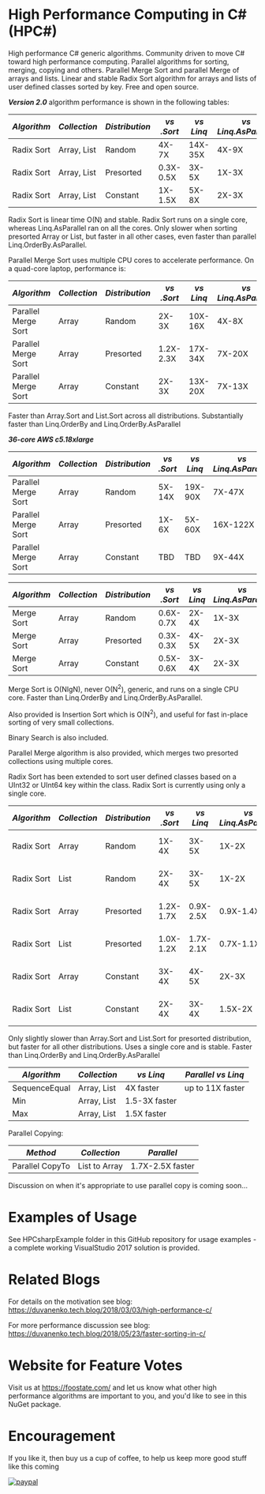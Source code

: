# High Performance Computing in C# (HPC#)

High performance C# generic algorithms. Community driven to move C# toward high performance computing.
Parallel algorithms for sorting, merging, copying and others. Parallel Merge Sort and parallel Merge of arrays and lists.
Linear and stable Radix Sort algorithm for arrays and lists of user defined classes sorted by key.
Free and open source.

**_Version 2.0_** algorithm performance is shown in the following tables:

*Algorithm*|*Collection*|*Distribution*|*vs .Sort*|*vs Linq*|*vs Linq.AsParallel*|*Data Type*
--- | --- | --- | --- | --- | --- | ---
Radix Sort|Array, List|Random|4X-7X|14X-35X|4X-9X|UInt32
Radix Sort|Array, List|Presorted|0.3X-0.5X|3X-5X|1X-3X|UInt32
Radix Sort|Array, List|Constant|1X-1.5X|5X-8X|2X-3X|UInt32

Radix Sort is linear time O(N) and stable. Radix Sort runs on a single core, whereas Linq.AsParallel ran on all the cores.
Only slower when sorting presorted Array or List, but faster in all other cases, even faster than parallel Linq.OrderBy.AsParallel.

Parallel Merge Sort uses multiple CPU cores to accelerate performance. On a quad-core laptop, performance is:

*Algorithm*|*Collection*|*Distribution*|*vs .Sort*|*vs Linq*|*vs Linq.AsParallel*|*Description*
--- | --- | --- | --- | --- | --- | ---
Parallel Merge Sort|Array|Random|2X-3X|10X-16X|4X-8X|Stable
Parallel Merge Sort|Array|Presorted|1.2X-2.3X|17X-34X|7X-20X|Stable
Parallel Merge Sort|Array|Constant|2X-3X|13X-20X|7X-13X|Stable

Faster than Array.Sort and List.Sort across all distributions. Substantially faster than Linq.OrderBy and Linq.OrderBy.AsParallel

**_36-core AWS c5.18xlarge_**

*Algorithm*|*Collection*|*Distribution*|*vs .Sort*|*vs Linq*|*vs Linq.AsParallel*|*Description*
--- | --- | --- | --- | --- | --- | ---
Parallel Merge Sort|Array|Random|5X-14X|19X-90X|7X-47X|Stable
Parallel Merge Sort|Array|Presorted|1X-6X|5X-60X|16X-122X|Stable
Parallel Merge Sort|Array|Constant|TBD|TBD|9X-44X|Stable

*Algorithm*|*Collection*|*Distribution*|*vs .Sort*|*vs Linq*|*vs Linq.AsParallel*
--- | --- | --- | --- | --- | ---
Merge Sort|Array|Random|0.6X-0.7X|2X-4X|1X-3X
Merge Sort|Array|Presorted|0.3X-0.3X|4X-5X|2X-3X|
Merge Sort|Array|Constant|0.5X-0.6X|3X-4X|2X-3X|

Merge Sort is O(NlgN), never O(N<sup>2</sup>), generic, and runs on a single CPU core. Faster than Linq.OrderBy and Linq.OrderBy.AsParallel.

Also provided is Insertion Sort which is O(N<sup>2</sup>), and useful for fast in-place sorting of very small collections.

Binary Search is also included.

Parallel Merge algorithm is also provided, which merges two presorted collections using multiple cores.

Radix Sort has been extended to sort user defined classes based on a UInt32 or UInt64 key within the class. Radix Sort is currently using only a single core.

*Algorithm*|*Collection*|*Distribution*|*vs .Sort*|*vs Linq*|*vs Linq.AsParallel*|*Description*
--- | --- | --- | --- | --- | --- | ---
Radix Sort|Array|Random|1X-4X|3X-5X|1X-2X|User defined class
Radix Sort|List|Random|2X-4X|3X-5X|1X-2X|User defined class
Radix Sort|Array|Presorted|1.2X-1.7X|0.9X-2.5X|0.9X-1.4X|User defined class
Radix Sort|List|Presorted|1.0X-1.2X|1.7X-2.1X|0.7X-1.1X|User defined class
Radix Sort|Array|Constant|3X-4X|4X-5X|2X-3X|User defined class
Radix Sort|List|Constant|2X-4X|3X-4X|1.5X-2X|User defined class

Only slightly slower than Array.Sort and List.Sort for presorted distribution, but faster for all other distributions. Uses a single core and is stable.
Faster than Linq.OrderBy and Linq.OrderBy.AsParallel

*Algorithm*|*Collection*|*vs Linq*|*Parallel vs Linq*
--- | --- | --- | ---
SequenceEqual|Array, List|4X faster|up to 11X faster
Min|Array, List|1.5-3X faster
Max|Array, List|1.5X faster

Parallel Copying:

*Method*|*Collection*|*Parallel*
--- | --- | ---
Parallel CopyTo|List to Array|1.7X-2.5X faster

Discussion on when it's appropriate to use parallel copy is coming soon...

# Examples of Usage
See HPCsharpExample folder in this GitHub repository for usage examples - a complete working VisualStudio 2017 solution is provided.

# Related Blogs
For details on the motivation see blog:
https://duvanenko.tech.blog/2018/03/03/high-performance-c/

For more performance discussion see blog:
https://duvanenko.tech.blog/2018/05/23/faster-sorting-in-c/

# Website for Feature Votes
Visit us at https://foostate.com/ and let us know what other high performance algorithms are important to you, and you'd like to see in this NuGet package.

# Encouragement
If you like it, then buy us a cup of coffee, to help us keep more good stuff like this coming

[![paypal](https://www.paypalobjects.com/en_US/i/btn/btn_donateCC_LG.gif)](https://www.paypal.com/cgi-bin/webscr?cmd=_s-xclick&hosted_button_id=LDD8L7UPAC7QL)
